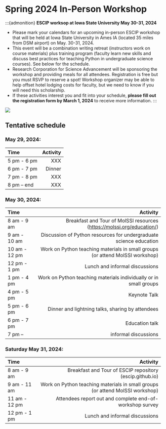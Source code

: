 # Spring 2024 In-Person Workshop

:::{admonition} **ESCIP worksop at Iowa State University May 30-31, 2024**

- Please mark your calendars for an upcoming in-person ESCIP workshop that will be held at Iowa State University in Ames IA (located 35 miles from DSM airport) on May. 30-31, 2024.
- This event will be a combination writing retreat (instructors work on course materials) plus training program (faculty learn new skills and discuss best practices for teaching Python in undergraduate science courses). 
See below for the schedule. 
- Research Corporation for Science Advancement will be sponsoring the workshop and providing meals for all attendees. Registration is free but you must RSVP to reserve a spot! Workshop organizer may be able to help offset hotel lodging costs for faculty, but we need to know if you will need this scholarship. 
- If these activities interest you and fit into your schedule, **please fill out the registration form by March 1, 2024** to receive more information.
:::

![](isu.jpg)

## Tentative schedule

### May 29, 2024:

|    Time         |   Activity   |
| :------------   | -------------: |
| 5 pm - 6 pm     |        XXX       |
| 6 pm - 7 pm     |      Dinner        |
| 7 pm - 8 pm     | XXX |
|8 pm – end       | XXX |

### May 30, 2024:

|    Time         |   Activity   |
| :------------   | -------------: |
|8 am - 9 am | Breakfast and Tour of MolSSI resources (https://molssi.org/education/) |
|9 am - 10 am | Discussion of Python resources for undergraduate science education |
|10 am - 12 pm | Work on Python teaching materials in small groups (or attend MolSSI workshop) |
|12 pm - 1 pm | Lunch and informal discussions |
|1 pm - 4 pm | Work on Python teaching materials individually or in small groups |
|4 pm - 5 pm | Keynote Talk  |
|5 pm - 6 pm | Dinner and lightning talks, sharing by attendees |
|6 pm - 7 pm | Education talk  |
|7 pm –  | informal discussions |

### Saturday May 31, 2024:

|    Time         |   Activity   |
| :------------   | -------------: |
| 8 am - 9 am | Breakfast and Tour of ESCIP repository (escip.github.io) |
| 9 am - 11 am | Work on Python teaching materials in small groups (or attend MolSSI workshop) |
| 11 am - 12 pm | Attendees report out and complete end-of-workshop survey |
| 12 pm - 1 pm | Lunch and informal discussions |

